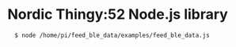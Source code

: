 # Nordic Thingy:52 Node.js library

```
  $ node /home/pi/feed_ble_data/examples/feed_ble_data.js
```

